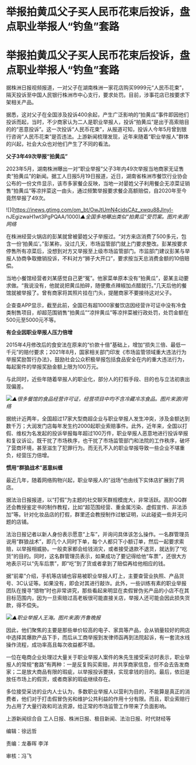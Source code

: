 # 举报拍黄瓜父子买人民币花束后投诉，盘点职业举报人“钓鱼”套路

# 举报拍黄瓜父子买人民币花束后投诉，盘点职业举报人“钓鱼”套路

据株洲日报视频报道，一对父子在湖南株洲一家花店购买9999元“人民币花束”，隔天投诉至中国人民银行株洲市中心支行，要求处罚。目前，涉事花店已按要求下架相关产品。

据悉，这对父子在全国涉及投诉400余起，产生广泛影响的“拍黄瓜”事件即因他们投诉而起，当时，不少商家认为二人是职业举报人，投诉“拍黄瓜”是出于高索赔目的的“恶意投诉”。这一次投诉“人民币花束”，从报道可知，投诉人今年5月曾到银行咨询“人民币花束”是否违法。上游新闻梳理发现，近年来随着“职业举报人”群体的兴起，社会大众也对他们产生了不同的看法。

**父子3年49次举报“拍黄瓜”**

2023年5月，湖南株洲曝出一对“职业举报”父子3年内49次举报当地商家无证售卖“拍黄瓜”的新闻。据工人日报5月19日报道，近日，湖南省株洲市餐饮行业协会公布的一份文件显示，该市多家餐企反映，当地一对晏姓父子利用餐企无凉菜证销售“拍黄瓜”等凉拌菜这一由头，通过频繁举报要求餐企高额赔偿，自2020年至今竟然举报了49次。

![](https://inews.gtimg.com/om_bt/OwJtUmN4cidsCAz_xwqu88JInyI-
nJEgizwaH1wt3PgPQAA/1000)_▲全国多地曝出类似“拍黄瓜”受罚案。图片来源/网络_

在株洲经营火锅店的彭某就曾被晏姓父子举报过。“对方来店消费了500多元，包含一份‘拍黄瓜’。”彭某称，没过几天，市场监管部门就上门要求整改。彭某按要求停售所有凉菜后，没想到对方又举报至上级市场监管部门。市监部门建议彭某与举报人协商争取撤销投诉，不料对方“狮子大开口”，要求按当天总消费金额的10倍赔偿。

当地小餐馆经营者刘某感觉自己更“冤”。他家菜单原本没有“拍黄瓜”，晏某主动要求做。“我说没有，他就说把黄瓜拍碎，随便撒点辣椒加点醋就行。”几天后他的餐馆就被举报了。曾有商家将其照片挂在门头，提醒商家不要接待这对父子。

企查查APP显示，截至此前，全国已有超1000家餐饮店因经营许可证中没有冷食类制售项目，却超范围销售“拍黄瓜”“凉拌黄瓜”等凉拌菜被行政处罚，处罚金额在500元至5000元不等。

**有企业因职业举报人压力倍增**

2015年4月修改后的食安法在原来的“价款十倍”基础上，增加“损失三倍、最低一千元”的赔付要求；2021年8月，国家相关部门印发《市场监管领域重大违法行为举报奖励暂行办法》，鼓励社会公众积极举报包括食品安全在内的重大违法行为，每起案件的举报奖励金额上限为100万元。

与此同时，近些年随着举报人的职业化，部分人的打假手段、目的也与立法初衷出现偏差。

![](https://inews.gtimg.com/om_bt/O5c3W7IDDdEOhLTFn5fwZ3zTd-C8KbbOcmaJek_2cWjS4AA/1000)_▲很多餐馆的食品经营许可证，经营项目中均不含冷藏冷冻食品。图片来源/网络_

据统计近两年，全国超过17家大型商超企业与职业举报人发生冲突，涉及金额达到数千万；大润发门店每年发生约2000起职业索赔事件。此外，近年来，全国以打假、维权为名发起的投诉举报每年超过100万件，职业举报人恶意地进行投诉举报和复议诉讼，既干扰了市场秩序，也干扰了市场监管部门和法院的工作秩序，破坏了营商环境，甚至滋生了犯罪行为。而无孔不入的职业举报导致一些企业不堪重负，经营压力倍增。

**惯用“群狼战术”恶意纠缠**

最近几年，随着网络购物兴起，职业举报人的“战场”也由线下实体店扩展到了网店。

据法治日报报道，以“打假”为主题的社交聊天群规模庞大，非常活跃。高阶QQ群还会教授鉴定书的制作教程，比如“超范围经营、重金属污染、虚假宣传、非法添加”等。针对化妆品店的打假，群里还会教授制作过敏证明，以此碰瓷一些并无问题的店铺。

法治日报记者以新人身份表示愿意“上车”，并询问具体该怎么操作。一名群管理员说用“群狼战术”，即几个人同时下单，每个人都只下小额订单，然后一起要求索赔，以举报相威胁。一般卖家都会给钱消灾，或者接受退款不退货，就达到了“吃货”的目的。同时，这名群管理员表示，如果成功了要记得给他“车票”，还很大方地表示可以“先车后票”，即“吃”到了货或者拿到了赔偿再给他相应的钱。

据“前辈”介绍，手机等店铺也容易被职业举报人盯上，主要查营业执照、产品货号、3C认证等。如果没有，即会对其进行敲诈。此外，一些训练有素的职业举报团队在搜寻“猎物”时也非常讲究，那些看起来明显在卖假冒伪劣产品的小店不在其目标范围内，因为一旦索赔过高老板很可能直接关店，举报人还可能会因此损失货款，得不偿失。

![](https://inews.gtimg.com/om_bt/Ogup9atAxQdPmaQp_biLAd_rP8feTsejWAuJDLE95sjSIAA/1000)_▲职业举报人王海。图片来源/齐鲁晚报_

因此，他们聚焦的主要是那些单价较高的电子、家具等产品，会从销量较好的网店中选择其爆款产品下手，而后从工商举报到发律师函再到法院起诉，有一套流水线操作流程，成功率高且每次收益都不错。

一位在电商企业处理过大量关于职业举报人案件的朱先生接受采访时表示，职业举报人的常规“套路”有两种：一是反复购买索赔，并共享商家信息，但不会去告发商家；二是放大商品有限的瑕疵，以举报投诉要挟，实现拿钱的目的。最后，依旧是放任市场上的假货，或者商家的瑕疵继续存在。

多位接受采访的业内人士认为，多数职业举报人以营利为目的，不能算是真正的消费者，他们对于打击假冒伪劣和维护公共利益的作用十分有限。而且，职业索赔行为占用了大量行政和司法资源，给正常的市场监管工作带来了负面影响。

上游新闻综合自 工人日报、株洲日报、极目新闻、法治日报、时代财经等

编辑：徐远哲

责编：龙春晖 李洋

审核：冯飞

